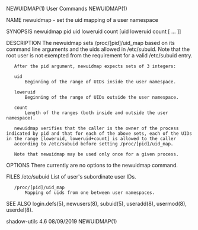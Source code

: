 NEWUIDMAP(1)                                                                                    User Commands                                                                                    NEWUIDMAP(1)



NAME
       newuidmap - set the uid mapping of a user namespace

SYNOPSIS
       newuidmap pid uid loweruid count [uid loweruid count [ ... ]]

DESCRIPTION
       The newuidmap sets /proc/[pid]/uid_map based on its command line arguments and the uids allowed in /etc/subuid. Note that the root user is not exempted from the requirement for a valid /etc/subuid
       entry.

       After the pid argument, newuidmap expects sets of 3 integers:

       uid
           Beginning of the range of UIDs inside the user namespace.

       loweruid
           Beginning of the range of UIDs outside the user namespace.

       count
           Length of the ranges (both inside and outside the user namespace).

       newuidmap verifies that the caller is the owner of the process indicated by pid and that for each of the above sets, each of the UIDs in the range [loweruid, loweruid+count] is allowed to the caller
       according to /etc/subuid before setting /proc/[pid]/uid_map.

       Note that newuidmap may be used only once for a given process.

OPTIONS
       There currently are no options to the newuidmap command.

FILES
       /etc/subuid
           List of user's subordinate user IDs.

       /proc/[pid]/uid_map
           Mapping of uids from one between user namespaces.

SEE ALSO
       login.defs(5), newusers(8), subuid(5), useradd(8), usermod(8), userdel(8).



shadow-utils 4.6                                                                                  08/09/2019                                                                                     NEWUIDMAP(1)
